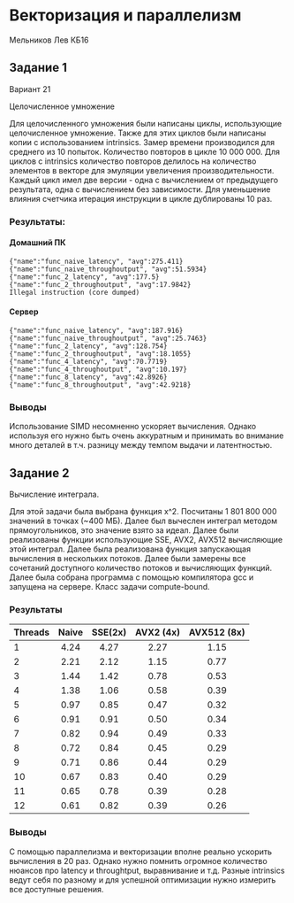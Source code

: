 # Векторизация и параллелизм
Мельников Лев КБ16
## Задание 1
Вариант 21

Целочисленное умножение

Для целочисленного умножения были написаны циклы, использующие целочисленное умножение.
Также для этих циклов были написаны копии с использованием intrinsics.
Замер времени производился для среднего из 10 попыток. Количество повторов в цикле
10 000 000. Для циклов с intrinsics количество повторов делилось на количество
элементов в векторе для эмуляции увеличения производительности. Каждый цикл
имел две версии - одна с вычислением от предыдущего результата, одна с вычислением
без зависимости. Для уменьшение влияния счетчика итерация инструкции в цикле дублированы
10 раз.

### Результаты:
#### Домашний ПК

```
{"name":"func_naive_latency", "avg":275.411}
{"name":"func_naive_throughoutput", "avg":51.5934}
{"name":"func_2_latency", "avg":177.5}
{"name":"func_2_throughoutput", "avg":17.9842}
Illegal instruction (core dumped) 
```

#### Сервер 

```
{"name":"func_naive_latency", "avg":187.916}
{"name":"func_naive_throughoutput", "avg":25.7463}
{"name":"func_2_latency", "avg":128.754}
{"name":"func_2_throughoutput", "avg":18.1055}
{"name":"func_4_latency", "avg":70.7719}
{"name":"func_4_throughoutput", "avg":10.197}
{"name":"func_8_latency", "avg":42.8926}
{"name":"func_8_throughoutput", "avg":42.9218}
```

### Выводы
Использование SIMD несомненно ускоряет вычисления. Однако используя его нужно быть очень аккуратным
и принимать во внимание много деталей в т.ч. разницу между темпом выдачи и латентностью.

## Задание 2
Вычисление интеграла.

Для этой задачи была выбрана функция x^2. Посчитаны 1 801 800 000 значений в точках (~400 МБ). Далее
был вычеслен интеграл методом прямоугольников, это значение взято за идеал.
Далее были реализованы функции использующие SSE, AVX2, AVX512 вычисляющие этой интеграл.
Далее была реализована функция запускающая вычисления в нескольких потоков.
Далее были замерены все сочетаний доступного количество потоков и вычисляющих функций. Далее
была собрана программа с помощью компилятора gcc и запущена на сервере. Класс задачи compute-bound.

### Результаты

| Threads    | Naive           | SSE(2x)   | AVX2 (4x) | AVX512 (8x) |
| ---------- |:---------------:|:---------:|:---------:|:-----------:|
| 1          | 4.24            | 4.27      | 2.27      | 1.15        |
| 2          | 2.21            | 2.12      | 1.15      | 0.77        |
| 3          | 1.44            | 1.42      | 0.78      | 0.53        |
| 4          | 1.38            | 1.06      | 0.58      | 0.39        |
| 5          | 0.97            | 0.85      | 0.47      | 0.32        |
| 6          | 0.91            | 0.91      | 0.50      | 0.34        |
| 7          | 0.82            | 0.94      | 0.49      | 0.33        |
| 8          | 0.72            | 0.84      | 0.45      | 0.29        |
| 9          | 0.71            | 0.86      | 0.44      | 0.29        |
| 10         | 0.67            | 0.83      | 0.40      | 0.29        |
| 11         | 0.65            | 0.78      | 0.39      | 0.28        |
| 12         | 0.61            | 0.82      | 0.39      | 0.26        |

### Выводы

С помощью параллелизма и векторизации вполне реально ускорить вычисления
в 20 раз. Однако нужно помнить огромное количество нюансов про latency и
throughtput, выравнивание и т.д. Разные intrinsics ведут себя по разному
и для успешной оптимизации нужно измерить все доступные решения.

